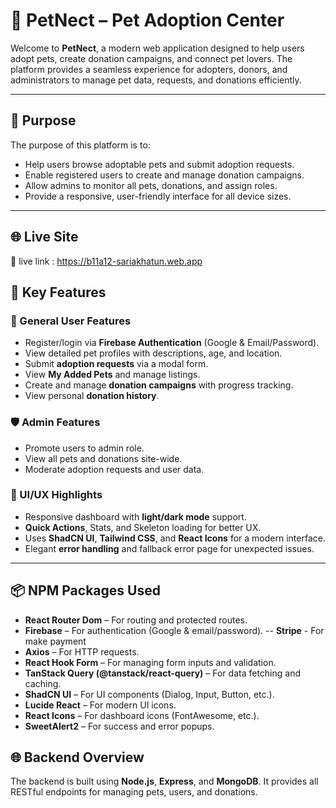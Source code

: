 
# 🐾 PetNect – Pet Adoption Center

Welcome to **PetNect**, a modern web application designed to help users adopt pets, create donation campaigns, and connect pet lovers. The platform provides a seamless experience for adopters, donors, and administrators to manage pet data, requests, and donations efficiently.

---

## 🎯 Purpose

The purpose of this platform is to:
- Help users browse adoptable pets and submit adoption requests.
- Enable registered users to create and manage donation campaigns.
- Allow admins to monitor all pets, donations, and assign roles.
- Provide a responsive, user-friendly interface for all device sizes.

---

## 🌐 Live Site

🔗 live link : https://b11a12-sariakhatun.web.app


## 🚀 Key Features

### 🐶 General User Features
- Register/login via **Firebase Authentication** (Google & Email/Password).
- View detailed pet profiles with descriptions, age, and location.
- Submit **adoption requests** via a modal form.
- View **My Added Pets** and manage listings.
- Create and manage **donation campaigns** with progress tracking.
- View personal **donation history**.

### 🛡️ Admin Features
- Promote users to admin role.
- View all pets and donations site-wide.
- Moderate adoption requests and user data.

### 📱 UI/UX Highlights
- Responsive dashboard with **light/dark mode** support.
- **Quick Actions**, Stats, and Skeleton loading for better UX.
- Uses **ShadCN UI**, **Tailwind CSS**, and **React Icons** for a modern interface.
- Elegant **error handling** and fallback error page for unexpected issues.

---

## 📦 NPM Packages Used

- **React Router Dom** – For routing and protected routes.
- **Firebase** – For authentication (Google & email/password).
-- **Stripe** - For make payment
- **Axios** – For HTTP requests.
- **React Hook Form** – For managing form inputs and validation.
- **TanStack Query (@tanstack/react-query)** – For data fetching and caching.
- **ShadCN UI** – For UI components (Dialog, Input, Button, etc.).
- **Lucide React** – For modern UI icons.
- **React Icons** – For dashboard icons (FontAwesome, etc.).
- **SweetAlert2** – For success and error popups.


## 🌐 Backend Overview

The backend is built using **Node.js**, **Express**, and **MongoDB**. It provides all RESTful endpoints for managing pets, users, and donations.




